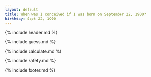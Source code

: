 ```yaml
---
layout: default
title: When was I conceived if I was born on September 22, 1900?
birthday: Sept 22, 1900
---
```


{% include header.md %}

{% include guess.md %}

{% include calculate.md %}

{% include safety.md %}

{% include footer.md %}



